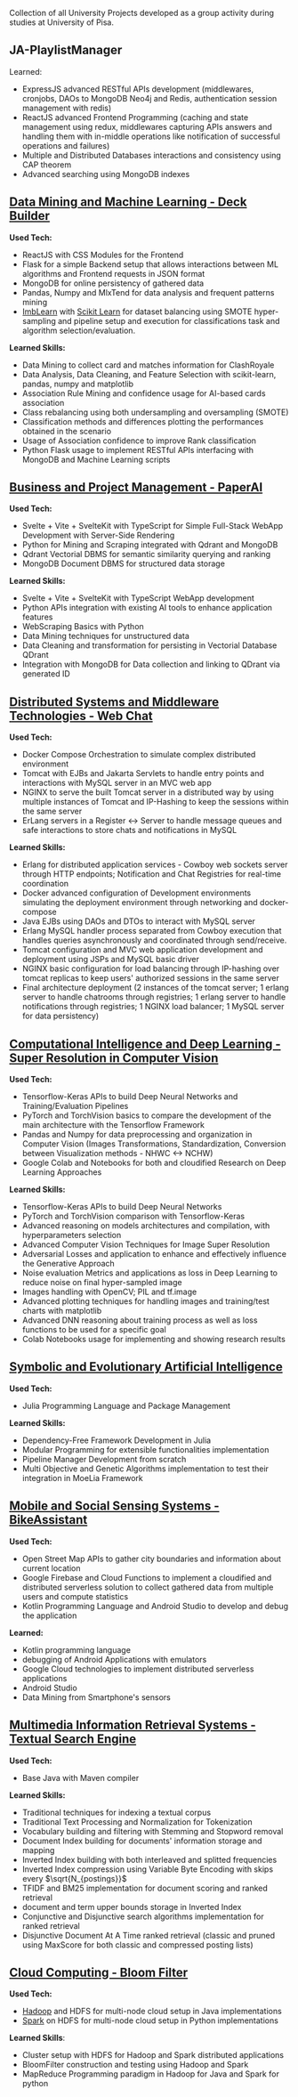 Collection of all University Projects developed as a group activity during studies at University of Pisa.

## JA-PlaylistManager
Learned:
- ExpressJS advanced RESTful APIs development (middlewares, cronjobs, DAOs to MongoDB Neo4j and Redis, authentication session management with redis)
- ReactJS advanced Frontend Programming (caching and state management using redux, middlewares capturing APIs answers and handling them with in-middle operations like notification of successful operations and failures)
- Multiple and Distributed Databases interactions and consistency using CAP theorem
- Advanced searching using MongoDB indexes

## [Data Mining and Machine Learning - Deck Builder](https://github.com/dgl1797/University-of-Pisa-Projects/blob/DeckBuilder/Documentation.pdf)
**Used Tech:**
- ReactJS with CSS Modules for the Frontend
- Flask for a simple Backend setup that allows interactions between ML algorithms and Frontend requests in JSON format
- MongoDB for online persistency of gathered data
- Pandas, Numpy and MlxTend for data analysis and frequent patterns mining 
- [ImbLearn](https://imbalanced-learn.org/stable/) with [Scikit Learn](https://scikit-learn.org/stable/) for dataset balancing using SMOTE hyper-sampling and pipeline setup and execution for classifications task and algorithm selection/evaluation.

**Learned Skills:**
- Data Mining to collect card and matches information for ClashRoyale
- Data Analysis, Data Cleaning, and Feature Selection with scikit-learn, pandas, numpy and matplotlib
- Association Rule Mining and confidence usage for AI-based cards association
- Class rebalancing using both undersampling and oversampling (SMOTE)
- Classification methods and differences plotting the performances obtained in the scenario
- Usage of Association confidence to improve Rank classification
- Python Flask usage to implement RESTful APIs interfacing with MongoDB and Machine Learning scripts

## [Business and Project Management - PaperAI](https://github.com/dgl1797/University-of-Pisa-Projects/blob/PaperAI/Project_Documentation.pdf)
**Used Tech:**
- Svelte + Vite + SvelteKit with TypeScript for Simple Full-Stack WebApp Development with Server-Side Rendering
- Python for Mining and Scraping integrated with Qdrant and MongoDB
- Qdrant Vectorial DBMS for semantic similarity querying and ranking
- MongoDB Document DBMS for structured data storage

**Learned Skills:**
- Svelte + Vite + SvelteKit with TypeScript WebApp development
- Python APIs integration with existing AI tools to enhance application features
- WebScraping Basics with Python
- Data Mining techniques for unstructured data
- Data Cleaning and transformation for persisting in Vectorial Database QDrant
- Integration with MongoDB for Data collection and linking to QDrant via generated ID

## [Distributed Systems and Middleware Technologies - Web Chat](https://github.com/dgl1797/University-of-Pisa-Projects/blob/DSMT/README.md)
**Used Tech:**
- Docker Compose Orchestration to simulate complex distributed environment
- Tomcat with EJBs and Jakarta Servlets to handle entry points and interactions with MySQL server in an MVC web app
- NGINX to serve the built Tomcat server in a distributed way by using multiple instances of Tomcat and IP-Hashing to keep the sessions within the same server
- ErLang servers in a Register <-> Server to handle message queues and safe interactions to store chats and notifications in MySQL 

**Learned Skills:**
- Erlang for distributed application services - Cowboy web sockets server through HTTP endpoints; Notification and Chat Registries for real-time coordination
- Docker advanced configuration of Development environments simulating the deployment environment through networking and docker-compose
- Java EJBs using DAOs and DTOs to interact with MySQL server
- Erlang MySQL handler process separated from Cowboy execution that handles queries asynchronously and coordinated through send/receive.
- Tomcat configuration and MVC web application development and deployment using JSPs and MySQL basic driver
- NGINX basic configuration for load balancing through IP-hashing over tomcat replicas to keep users' authorized sessions in the same server
- Final architecture deployment (2 instances of the tomcat server; 1 erlang server to handle chatrooms through registries; 1 erlang server to handle notifications through registries; 1 NGINX load balancer; 1 MySQL server for data persistency) 

## [Computational Intelligence and Deep Learning - Super Resolution in Computer Vision](https://github.com/dgl1797/University-of-Pisa-Projects/blob/CV_ImageUpsampling/Project%20Documentation.pdf)
**Used Tech:**
- Tensorflow-Keras APIs to build Deep Neural Networks and Training/Evaluation Pipelines
- PyTorch and TorchVision basics to compare the development of the main architecture with the Tensorflow Framework
- Pandas and Numpy for data preprocessing and organization in Computer Vision (Images Transformations, Standardization, Conversion between Visualization methods - NHWC <-> NCHW)
- Google Colab and Notebooks for both and cloudified Research on Deep Learning Approaches

**Learned Skills:**
- Tensorflow-Keras APIs to build Deep Neural Networks
- PyTorch and TorchVision comparison with Tensorflow-Keras
- Advanced reasoning on models architectures and compilation, with hyperparameters selection
- Advanced Computer Vision Techniques for Image Super Resolution
- Adversarial Losses and application to enhance and effectively influence the Generative Approach
- Noise evaluation Metrics and applications as loss in Deep Learning to reduce noise on final hyper-sampled image
- Images handling with OpenCV; PIL and tf.image
- Advanced plotting techniques for handling images and training/test charts with matplotlib
- Advanced DNN reasoning about training process as well as loss functions to be used for a specific goal
- Colab Notebooks usage for implementing and showing research results

## [Symbolic and Evolutionary Artificial Intelligence](https://github.com/dgl1797/University-of-Pisa-Projects/blob/MoeLia/README.pdf)
**Used Tech:**
- Julia Programming Language and Package Management

**Learned Skills:**
- Dependency-Free Framework Development in Julia
- Modular Programming for extensible functionalities implementation
- Pipeline Manager Development from scratch
- Multi Objective and Genetic Algorithms implementation to test their integration in MoeLia Framework 

## [Mobile and Social Sensing Systems - BikeAssistant](https://github.com/dgl1797/University-of-Pisa-Projects/blob/BikeAssistant/documentation/Project%20Paper.pdf)
**Used Tech:**
- Open Street Map APIs to gather city boundaries and information about current location
- Google Firebase and Cloud Functions to implement a cloudified and distributed serverless solution to collect gathered data from multiple users and compute statistics
- Kotlin Programming Language and Android Studio to develop and debug the application

**Learned:**
- Kotlin programming language
- debugging of Android Applications with emulators
- Google Cloud technologies to implement distributed serverless applications
- Android Studio
- Data Mining from Smartphone's sensors

## [Multimedia Information Retrieval Systems - Textual Search Engine](https://github.com/dgl1797/University-of-Pisa-Projects/blob/TextualSearchEngine/Project%20Documentation.pdf)
**Used Tech:**
- Base Java with Maven compiler

**Learned Skills:**
- Traditional techniques for indexing a textual corpus
- Traditional Text Processing and Normalization for Tokenization
- Vocabulary building and filtering with Stemming and Stopword removal
- Document Index building for documents' information storage and mapping
- Inverted Index building with both interleaved and splitted frequencies
- Inverted Index compression using Variable Byte Encoding with skips every $\sqrt{N_{postings}}$
- TFIDF and BM25 implementation for document scoring and ranked retrieval
- document and term upper bounds storage in Inverted Index
- Conjunctive and Disjunctive search algorithms implementation for ranked retrieval
- Disjunctive Document At A Time ranked retrieval (classic and pruned using MaxScore for both classic and compressed posting lists)

## [Cloud Computing - Bloom Filter](https://github.com/dgl1797/University-of-Pisa-Projects/blob/BloomFilterHadoop/Project%20Report.pdf)
**Used Tech:**
- [Hadoop](https://github.com/dgl1797/University-of-Pisa-Projects/blob/BloomFilterHadoop/hadoop3-installation.md) and HDFS for multi-node cloud setup in Java implementations
- [Spark](https://github.com/dgl1797/University-of-Pisa-Projects/blob/BloomFilterHadoop/Spark%20Installation%20Notes.pdf) on HDFS for multi-node cloud setup in Python implementations

**Learned Skills**:
- Cluster setup with HDFS for Hadoop and Spark distributed applications
- BloomFilter construction and testing using Hadoop and Spark
- MapReduce Programming paradigm in Hadoop for Java and Spark for python